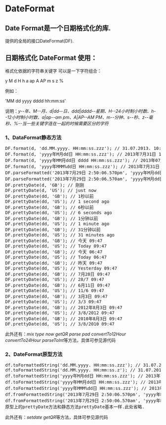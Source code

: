 DateFormat
==========

<h2>Date Format是一个日期格式化的库.</h2>
<p>提供的全局的接口DateFormat(DF).</p>
<h2>日期格式化 DateFormat 使用：</h2>
<p>格式化依据的字符串关键字 可以是一下字符组合：</p>
<p>y M d H h a ap A AP m s z %</p>
<p>例如：</p>
<p>'MM dd yyyy dddd hh:mm:ss'</p>
<p>说明：<i>y--年、M--月、d|dd--日、ddd|dddd--星期、H--24小时制小时数、h--12小时制小时数、a|ap--am pm、A|AP--AM PM、m--分钟、s--秒、z--毫秒、%--当一些关键字连在一起的时候需要区分的字符</i></p>
<h3>1、DataFormat静态方法</h3>
<pre>
DF.format(d, 'dd.MM.yyyy. HH:mm:ss.zzz'); // 31.07.2013. 10:48:19.751
DF.format(d, 'yyyy年M月dd日 HH:mm:ss.zzz'); // 2013年7月31日 10:48:19.751
DF.format(d, 'yyyy年MM月dd日 dddd HH:mm:ss.zzz'); // 2013年07月31日 星期三 10:48:19.751
DF.format(d, 'yyyy年MMM%dd日 HH:mm:ss.zzz'); // 2013年7月31日 10:48:19.751
DF.parseFormatted('2013年7月29日 2:50:06.570pm', 'yyyy年M月dd日 h:mm:ss.zzz%a'); // Mon Jul 29 2013 14:50:06 GMT+0800 (中国标准时间)
DF.parseFormatted('2013年7月29日 2:50:06.570am', 'yyyy年M月dd日 h:mm:ss.zzz%ap'); // Mon Jul 29 2013 02:50:06 GMT+0800 (中国标准时间)
DF.prettyDate(d, 'GB'); // 刚刚
DF.prettyDate(d, 'US'); // just now
DF.prettyDate(dd, 'GB'); // 1秒以前
DF.prettyDate(dd, 'US'); // 1 second ago
DF.prettyDate(dd, 'GB'); // 6秒以前
DF.prettyDate(dd, 'US'); // 6 seconds ago
DF.prettyDate(dd, 'GB'); // 1分钟以前
DF.prettyDate(dd, 'US'); // 1 minute ago
DF.prettyDate(dd, 'GB'); // 31分钟以前
DF.prettyDate(dd, 'US'); // 31 minutes ago
DF.prettyDate(dd, 'GB'); // 今天 09:47
DF.prettyDate(dd, 'US'); // Today 09:47
DF.prettyDate(dd, 'GB'); // 今天 06:47
DF.prettyDate(dd, 'US'); // Today 06:47
DF.prettyDate(dd, 'GB'); // 昨天 09:47
DF.prettyDate(dd, 'US'); // Yesterday 09:47
DF.prettyDate(dd, 'GB'); // 7月28日 09:47
DF.prettyDate(dd, 'US'); // 28/7 09:47
DF.prettyDate(dd, 'GB'); // 6月11日 09:47
DF.prettyDate(dd, 'US'); // 11/6 09:47
DF.prettyDate(dd, 'GB'); // 3月3日 09:47
DF.prettyDate(dd, 'US'); // 3/3 09:47
DF.prettyDate(dd, 'GB'); // 2012年8月3日 09:47
DF.prettyDate(dd, 'US'); // 3/8/2012 09:47
DF.prettyDate(dd, 'GB'); // 2010年8月3日 09:47
DF.prettyDate(dd, 'US'); // 3/8/2010 09:47
</pre>
<p>此外还有：<i>mix type now getQR parse pad convertTo12Hour convertTo24Hour parseToInt</i>等方法，具体可参见源代码</p>
<h3>2、DateFormat原型方法</h3>
<pre>
df.toFormattedString('dd.MM.yyyy. HH:mm:ss.zzz'); // 31.07.2013. 10:50:27.864
df.toFormattedString('dd.MM.yyyy. HH:mm:ss.z'); // 31.07.2013. 10:50:27.864
df.toFormattedString('yyyy年M月dd日 HH:mm:ss.zzz'); // 2013年7月31日 10:50:27.864
df.toFormattedString('yyyy年MM月dd日 HH:mm:ss.zzz'); // 2013年07月31日 10:50:27.864
df.toFormattedString('yyyy年MMM%dd日 HH:mm:ss.zzz'); // 2013年7月31日 10:50:27.864
df.fromFormattedString('2013年7月29日 2:50:06.570pm', 'yyyy年M月dd日 h:mm:ss.zzz%a'); // Mon Jul 29 2013 14:50:06 GMT+0800 (中国标准时间)
df.fromFormattedString('2013年7月29日 2:50:06.570am', 'yyyy年M月dd日 h:mm:ss.zzz%ap'); // Mon Jul 29 2013 02:50:06 GMT+0800 (中国标准时间)
原型上的prettyDate方法和静态方法prettyDate基本一样.此处省略.
</pre>
<p>此外还有：<i>setdate getQR</i>等方法，具体可参见源代码</p>


